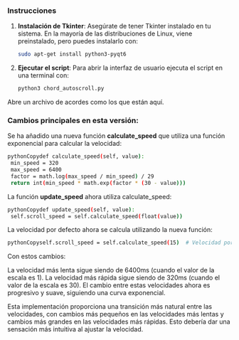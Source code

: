 ### Instrucciones

1. **Instalación de Tkinter**: Asegúrate de tener Tkinter instalado en tu sistema. En la mayoría de las distribuciones de Linux, viene preinstalado, pero puedes instalarlo con:

   ```sh
   sudo apt-get install python3-pyqt6
   ```

2. **Ejecutar el script**: Para abrir la interfaz de usuario ejecuta el script en una terminal con:

   ```sh
   python3 chord_autoscroll.py
   ```

Abre un archivo de acordes como los que están aquí.

### Cambios principales en esta versión:

Se ha añadido una nueva función **calculate_speed** que utiliza una función exponencial para calcular la velocidad:

   ```sh
pythonCopydef calculate_speed(self, value):
    min_speed = 320
    max_speed = 6400
    factor = math.log(max_speed / min_speed) / 29
    return int(min_speed * math.exp(factor * (30 - value)))
   ```
   
La función **update_speed** ahora utiliza calculate_speed:

   ```sh
pythonCopydef update_speed(self, value):
    self.scroll_speed = self.calculate_speed(float(value))
   ```
   
La velocidad por defecto ahora se calcula utilizando la nueva función:

   ```sh
pythonCopyself.scroll_speed = self.calculate_speed(15)  # Velocidad por defecto
   ```
   
Con estos cambios:

La velocidad más lenta sigue siendo de 6400ms (cuando el valor de la escala es 1).
La velocidad más rápida sigue siendo de 320ms (cuando el valor de la escala es 30).
El cambio entre estas velocidades ahora es progresivo y suave, siguiendo una curva exponencial.

Esta implementación proporciona una transición más natural entre las velocidades, con cambios más pequeños en las velocidades más lentas y cambios más grandes en las velocidades más rápidas. Esto debería dar una sensación más intuitiva al ajustar la velocidad.

